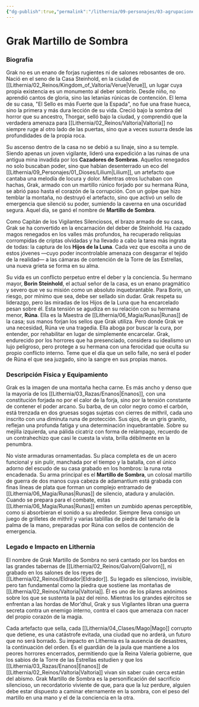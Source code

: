 ```yaml
---
{"dg-publish":true,"permalink":"/lithernia/09-personajes/03-agrupaciones/casa-steinhold/grak-martillo-de-sombra/","tags":["lithernia","personajes","Casa Noble","Valtoria","Enano"]}
---
```


# Grak Martillo de Sombra

### Biografía

Grak no es un enano de forjas rugientes ni de salones rebosantes de oro. Nació en el seno de la Casa Steinhold, en la ciudad de [[Lithernia/02_Reinos/Kingdom_of_Valtoria/Verue\|Verue]], un lugar cuya propia existencia es un monumento al deber sombrío. Desde niño, no aprendió cantos de gloria, sino las letanías rúnicas de contención. El lema de su casa, "El Sello es más Fuerte que la Espada", no fue una frase hueca, sino la primera y más dura lección de su vida. Creció bajo la sombra del horror que su ancestro, Thorgar, selló bajo la ciudad, y comprendió que la verdadera amenaza para [[Lithernia/02_Reinos/Valtoria\|Valtoria]] no siempre ruge al otro lado de las puertas, sino que a veces susurra desde las profundidades de la propia roca.

Su ascenso dentro de la casa no se debió a su linaje, sino a su temple. Siendo apenas un joven vigilante, lideró una expedición a las ruinas de una antigua mina invadida por los **Cazadores de Sombras**. Aquellos renegados no solo buscaban poder, sino que habían desenterrado un eco del [[Lithernia/09_Personajes/01_Dioses/Lilium\|Lilium]], un artefacto que cantaba una melodía de locura y dolor. Mientras otros luchaban con hachas, Grak, armado con un martillo rúnico forjado por su hermana Rúna, se abrió paso hasta el corazón de la corrupción. Con un golpe que hizo temblar la montaña, no destruyó el artefacto, sino que activó un sello de emergencia que silenció su poder, sumiendo la caverna en una oscuridad segura. Aquel día, se ganó el nombre de **Martillo de Sombra**.

Como Capitán de los Vigilantes Silenciosos, el brazo armado de su casa, Grak se ha convertido en la encarnación del deber de Steinhold. Ha cazado magos renegados en los valles más profundos, ha recuperado reliquias corrompidas de criptas olvidadas y ha llevado a cabo la tarea más ingrata de todas: la captura de los **Hijos de la Luna**. Cada vez que escolta a uno de estos jóvenes —cuyo poder incontrolable amenaza con desgarrar el tejido de la realidad— a las cámaras de contención de la Torre de las Estrellas, una nueva grieta se forma en su alma.

Su vida es un conflicto perpetuo entre el deber y la conciencia. Su hermano mayor, **Borin Steinhold**, el actual señor de la casa, es un enano pragmático y severo que ve su misión como un absoluto inquebrantable. Para Borin, un riesgo, por mínimo que sea, debe ser sellado sin dudar. Grak respeta su liderazgo, pero las miradas de los Hijos de la Luna que ha encarcelado pesan sobre él. Esta tensión se agudiza en su relación con su hermana menor, **Rúna**. Ella es la Maestra de [[Lithernia/06_Magia/Runas\|Runas]] de la casa; sus manos forjan los sellos que Grak utiliza. Pero donde Grak ve una necesidad, Rúna ve una tragedia. Ella aboga por buscar la cura, por entender, por rehabilitar en lugar de simplemente encarcelar. Grak, endurecido por los horrores que ha presenciado, considera su idealismo un lujo peligroso, pero protege a su hermana con una ferocidad que oculta su propio conflicto interno. Teme que el día que un sello falle, no será el poder de Rúna el que sea juzgado, sino la sangre en sus propias manos.

### Descripción Física y Equipamiento

Grak es la imagen de una montaña hecha carne. Es más ancho y denso que la mayoría de los [[Lithernia/03_Razas/Enanos\|Enanos]], con una constitución forjada no por el calor de la forja, sino por la tensión constante de contener el poder arcano. Su barba, de un color negro como el carbón, está trenzada en dos gruesas sogas sujetas con cierres de mithril, cada uno inscrito con una diminuta runa de protección. Sus ojos, de un gris granito, reflejan una profunda fatiga y una determinación inquebrantable. Sobre su mejilla izquierda, una pálida cicatriz con forma de relámpago, recuerdo de un contrahechizo que casi le cuesta la vista, brilla débilmente en la penumbra.

No viste armaduras ornamentadas. Su placa completa es de un acero funcional y sin pulir, manchada por el tiempo y la batalla, con el único adorno del escudo de su casa grabado en los hombros: la runa rota encadenada. Su arma principal es el **Martillo de Sombra**, un colosal martillo de guerra de dos manos cuya cabeza de adamantium está grabada con finas líneas de plata que forman un complejo entramado de [[Lithernia/06_Magia/Runas\|Runas]] de silencio, atadura y anulación. Cuando se prepara para el combate, estas [[Lithernia/06_Magia/Runas\|Runas]] emiten un zumbido apenas perceptible, como si absorbieran el sonido a su alrededor. Siempre lleva consigo un juego de grilletes de mithril y varias tablillas de piedra del tamaño de la palma de la mano, preparadas por Rúna con sellos de contención de emergencia.

### Legado e Impacto en Lithernia

El nombre de Grak Martillo de Sombra no será cantado por los bardos en las grandes tabernas de [[Lithernia/02_Reinos/Galvorn\|Galvorn]], ni grabado en los salones de los reyes de [[Lithernia/02_Reinos/Eldrador\|Eldrador]]. Su legado es silencioso, invisible, pero tan fundamental como la piedra que sostiene las montañas de [[Lithernia/02_Reinos/Valtoria\|Valtoria]]. Él es uno de los pilares anónimos sobre los que se sustenta la paz del reino. Mientras los grandes ejércitos se enfrentan a las hordas de Mor’dhul, Grak y sus Vigilantes libran una guerra secreta contra un enemigo interno, contra el caos que amenaza con nacer del propio corazón de la magia.

Cada artefacto que sella, cada [[Lithernia/04_Clases/Mago\|Mago]] corrupto que detiene, es una catástrofe evitada, una ciudad que no arderá, un futuro que no será borrado. Su impacto en Lithernia es la ausencia de desastres, la continuación del orden. Es el guardián de la jaula que mantiene a los peores horrores encerrados, permitiendo que la Reina Valeria gobierne, que los sabios de la Torre de las Estrellas estudien y que los [[Lithernia/03_Razas/Enanos\|Enanos]] de [[Lithernia/02_Reinos/Valtoria\|Valtoria]] vivan sin saber cuán cerca están del abismo. Grak Martillo de Sombra es la personificación del sacrificio silencioso, un recordatorio viviente de que, para que la luz perdure, alguien debe estar dispuesto a caminar eternamente en la sombra, con el peso del martillo en una mano y el de la conciencia en la otra.
